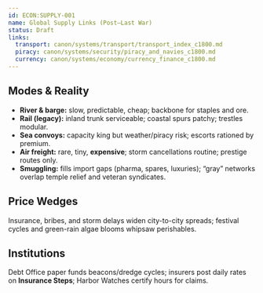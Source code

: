 ```yaml
---
id: ECON:SUPPLY-001
name: Global Supply Links (Post–Last War)
status: Draft
links:
  transport: canon/systems/transport/transport_index_c1800.md
  piracy: canon/systems/security/piracy_and_navies_c1800.md
  currency: canon/systems/economy/currency_finance_c1800.md
---
```


## Modes & Reality
- **River & barge:** slow, predictable, cheap; backbone for staples and ore.
- **Rail (legacy):** inland trunk serviceable; coastal spurs patchy; trestles modular.
- **Sea convoys:** capacity king but weather/piracy risk; escorts rationed by premium.
- **Air freight:** rare, tiny, **expensive**; storm cancellations routine; prestige routes only.
- **Smuggling:** fills import gaps (pharma, spares, luxuries); “gray” networks overlap temple relief and veteran syndicates.

## Price Wedges
Insurance, bribes, and storm delays widen city-to-city spreads; festival cycles and green-rain algae blooms whipsaw perishables.

## Institutions
Debt Office paper funds beacons/dredge cycles; insurers post daily rates on **Insurance Steps**; Harbor Watches certify hours for claims.
